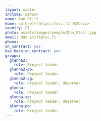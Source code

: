 ```yaml
---
layout: master
include: person
name: Dan Still
home: <a href="https://csc.fi">CSC</a>
country: FI
photo: assets/images/people/Dan_Still.jpg
email: dan.still@csc.fi
phone:
on_contract: yes
has_been_on_contract: yes
groups:
  glenna2:
    role: Project leader
  glenna2-po:
    role: Project leader
  glenna2-sg:
    role: Project leader, Observer
  glenna:
    role: Project leader
  glenna-sg:
    role: Project leader, Observer
  glenna-po:
    role: Project leader
---
```

